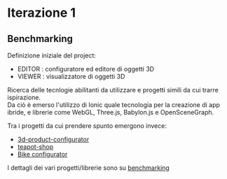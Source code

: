 # Iterazione 1

## Benchmarking
Definizione iniziale del project:  
- EDITOR : configuratore ed editore di oggetti 3D  
- VIEWER : visualizzatore di oggetti 3D  

Ricerca delle tecnlogie abilitanti da utilizzare e progetti simili da cui trarre ispirazione.   
Da ciò è emerso l'utilizzo di Ionic quale tecnologia per la creazione di app ibride, e librerie come WebGL, Three.js, Babylon.js e OpenSceneGraph.  
  
   
Tra i progetti da cui prendere spunto emergono invece:  
  
- [3d-product-configurator](https://github.com/maku05/3d-product-configurator)  
- [teapot-shop](https://github.com/lutangar/teapot-shop)  
- [Bike configurator](http://www.bikeconfig.com/)    
  
I dettagli dei vari progetti/librerie sono su [benchmarking](https://github.com/e-xtrategy/unicam-product-editor/blob/master/docs/benchmarking.md)  
